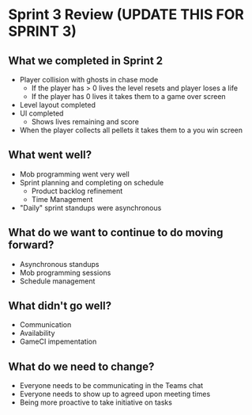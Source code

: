 # Sprint 3 Review  (UPDATE THIS FOR SPRINT 3)
## What we completed in Sprint 2
* Player collision with ghosts in chase mode
  * If the player has > 0 lives the level resets and player loses a life
  * If the player has 0 lives it takes them to a game over screen
* Level layout completed
* UI completed
  * Shows lives remaining and score
* When the player collects all pellets it takes them to a you win screen

## What went well?
* Mob programming went very well
* Sprint planning and completing on schedule
  * Product backlog refinement
  * Time Management
* "Daily" sprint standups were asynchronous 

## What do we want to continue to do moving forward?  
* Asynchronous standups
* Mob programming sessions
* Schedule management

## What didn't go well?
* Communication
* Availability
* GameCI impementation

## What do we need to change?
* Everyone needs to be communicating in the Teams chat
* Everyone needs to show up to agreed upon meeting times
* Being more proactive to take initiative on tasks
